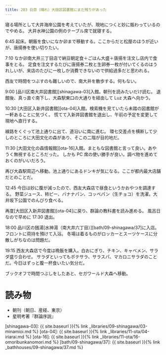 ```yaml
---
title: 203 日目（晴れ）大田区図書館にまだ残りがあった
---
```


寝る場所として大井海岸公園を考えていたが、現地につくと妙に賑わっているのでやめる。
大井水神公園の例のテーブル席で就寝する。

6:45 起床。朝飯を食いになか卯まで移動する。ここからだと松屋のほうが近いが、唐揚券を使い切りたい。

7:10 なか卯南大井三丁目店で納豆朝定食＋ごはん大盛＋唐揚を注文し店内で食事をとる。
定食を注文するたびに唐揚券二枚と生卵券一枚が付いてくるのはうれしいが、来店のたびに一枚しか消費できないので供給過多だと思われる。

西友で時間をつぶすのも難しいので、南大井を散歩する。何もない。

9:00 [品川区南大井図書館][shinagawa-03]入館。朝刊を読みたいだけ読む。
退館後、真っ直ぐ南下し、大森駅東口の大通りを経由して Luz 大森へ向かう。

10:30 [大田区入新井図書館][ota-04]入館。検索機を見ていたら未踏の図書館が一軒あることに気づく。
慌てて入新井図書館を退出し、午前の予定を変更して現地へ直行する。

線路をくぐって池上通りに出て、道沿いに南に進む。
環七交差点を横断して少しのところに大田文化の森があり、そこの二階が目的地だ。

11:30 [大田文化の森情報館][ota-16]入館。まともな図書館と言って良い。あやうく無視するところだった。
しかも PC 席の使い勝手が良い。調べ物を進めておくのがいいだろう。

再び大森駅周辺へ移動。池上通りにあるドンキが気になる。ここが都内最大店舗だとのことだ。

12:45 今日は妙に腹が減ったので、西友大森店で昼食というかおやつを調達する。
野菜ジュース、柿ピー、バナナパン、コッペパン（生チョコ）を洗濯。大井坂下公園でのんびり食べる。

再度[大田区入新井図書館][ota-04]に戻り、群論の教科書を読み進める。
風呂日なので早めに 17:30 退出。

18:00 品川区の銭湯[水神湯（南大井六丁目）][bath/09-shinagawa/37]に入店。フロントに荷持を預けて入浴。
冬場は着るものがロッカーとスーツケースに分散しがちなのは問題だ。

19:15 西友大森店で今度は晩飯を購入。白おにぎり、チキン、キャベメン、サラダ盛り合わせ。
サラダといってもポテサラ、サラスパ、マカロニサラダのことだ。今日はずっと腹一杯食いたい気分だ。

ブックオフで時間つぶしをしたあと、セガワールド大森へ移動。

# 読み物

* 朝刊（朝日、産経、東京）
* 星明考著『群論序説』

[shinagawa-03]: {{ site.baseurl }}{% link _libraries/09-shinagawa/03-minamioi.md %}
[ota-04]: {{ site.baseurl }}{% link _libraries/11-ota/04-iriarai.md %}
[ota-16]: {{ site.baseurl }}{% link _libraries/11-ota/16-omoribunkanomori.md %}
[bath/09-shinagawa/37]: {{ site.baseurl }}{% link _bathhouses/09-shinagawa/37.md %}
